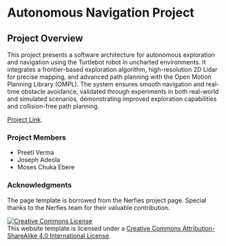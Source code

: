 # Autonomous Navigation Project

## Project Overview

This project presents a software architecture for autonomous exploration and navigation using the Turtlebot robot in uncharted environments. It integrates a frontier-based exploration algorithm, high-resolution 2D Lidar for precise mapping, and advanced path planning with the Open Motion Planning Library (OMPL). The system ensures smooth navigation and real-time obstacle avoidance, validated through experiments in both real-world and simulated scenarios, demonstrating improved exploration capabilities and collision-free path planning.

[Project Link](https://preeti-verma8600.github.io/autonomous_navigation.github.io).

### Project Members

- Preeti Verma
- Joseph Adeola
- Moses Chuka Ebere

### Acknowledgments

The page template is borrowed from the Nerfies project page. Special thanks to the Nerfies team for their valuable contribution.

<a rel="license" href="http://creativecommons.org/licenses/by-sa/4.0/"><img alt="Creative Commons License" style="border-width:0" src="https://i.creativecommons.org/l/by-sa/4.0/88x31.png" /></a><br />This website template is licensed under a <a rel="license" href="http://creativecommons.org/licenses/by-sa/4.0/">Creative Commons Attribution-ShareAlike 4.0 International License</a>.
